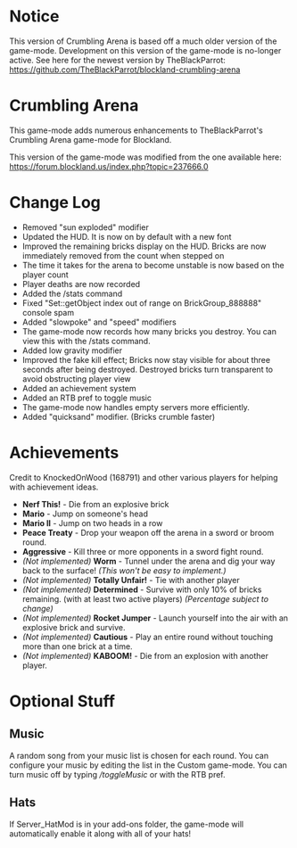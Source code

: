 # Notice
This version of Crumbling Arena is based off a much older version of the game-mode. Development on this version of the game-mode is no-longer active. See here for the newest version by TheBlackParrot: https://github.com/TheBlackParrot/blockland-crumbling-arena

# Crumbling Arena
This game-mode adds numerous enhancements to TheBlackParrot's Crumbling Arena game-mode for Blockland.

This version of the game-mode was modified from the one available here: https://forum.blockland.us/index.php?topic=237666.0

# Change Log
* Removed "sun exploded" modifier
* Updated the HUD. It is now on by default with a new font
* Improved the remaining bricks display on the HUD. Bricks are now immediately removed from the count when stepped on
* The time it takes for the arena to become unstable is now based on the player count
* Player deaths are now recorded
* Added the /stats command
* Fixed "Set::getObject index out of range on BrickGroup_888888" console spam
* Added "slowpoke" and "speed" modifiers
* The game-mode now records how many bricks you destroy. You can view this with the /stats command.
* Added low gravity modifier
* Improved the fake kill effect; Bricks now stay visible for about three seconds after being destroyed. Destroyed bricks turn transparent to avoid obstructing player view
* Added an achievement system
* Added an RTB pref to toggle music
* The game-mode now handles empty servers more efficiently.
* Added "quicksand" modifier. (Bricks crumble faster)

# Achievements
Credit to KnockedOnWood (168791) and other various players for helping with achievement ideas.
* **Nerf This!** - Die from an explosive brick
* **Mario** - Jump on someone's head
* **Mario II** - Jump on two heads in a row
* **Peace Treaty** - Drop your weapon off the arena in a sword or broom round.
* **Aggressive** - Kill three or more opponents in a sword fight round.
* _(Not implemented)_ **Worm** - Tunnel under the arena and dig your way back to the surface! *(This won't be easy to implement.)*
* _(Not implemented)_ **Totally Unfair!** - Tie with another player
* _(Not implemented)_ **Determined** - Survive with only 10% of bricks remaining. (with at least two active players) *(Percentage subject to change)*
* _(Not implemented)_ **Rocket Jumper** - Launch yourself into the air with an explosive brick and survive.
* _(Not implemented)_ **Cautious** - Play an entire round without touching more than one brick at a time.
* _(Not implemented)_ **KABOOM!** - Die from an explosion with another player.

# Optional Stuff

## Music
A random song from your music list is chosen for each round. You can configure your music by editing the list in the Custom game-mode. You can turn music off by typing */toggleMusic* or with the RTB pref.

## Hats
If Server_HatMod is in your add-ons folder, the game-mode will automatically enable it along with all of your hats!
